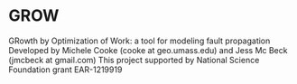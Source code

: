 # GROW
GRowth by Optimization of Work: a tool for modeling fault propagation
Developed by Michele Cooke (cooke at geo.umass.edu) and Jess Mc Beck (jmcbeck at gmail.com)
This project supported by National Science Foundation grant EAR-1219919
